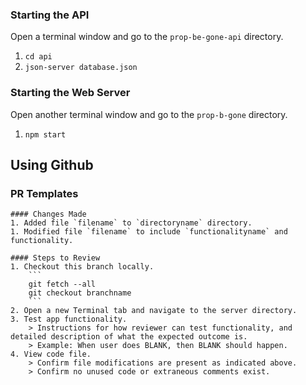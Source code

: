 ### Starting the API

Open a terminal window and go to the `prop-be-gone-api` directory.

1. `cd api`
1. `json-server database.json`

### Starting the Web Server

Open another terminal window and go to the `prop-b-gone` directory.

1. `npm start`


## Using Github

### PR Templates

```text
#### Changes Made
1. Added file `filename` to `directoryname` directory.
1. Modified file `filename` to include `functionalityname` and functionality.
​
#### Steps to Review
1. Checkout this branch locally.
    ```
    git fetch --all
    git checkout branchname
    ```
2. Open a new Terminal tab and navigate to the server directory.
3. Test app functionality.
    > Instructions for how reviewer can test functionality, and detailed description of what the expected outcome is.
    > Example: When user does BLANK, then BLANK should happen.
4. View code file.
    > Confirm file modifications are present as indicated above.
    > Confirm no unused code or extraneous comments exist.
```
